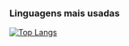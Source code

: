 ### Linguagens mais usadas

[![Top Langs](https://github-readme-stats.vercel.app/api/top-langs/?username=victor7miguel7&layout=compact)](https://github.com/victor7miguel7)
